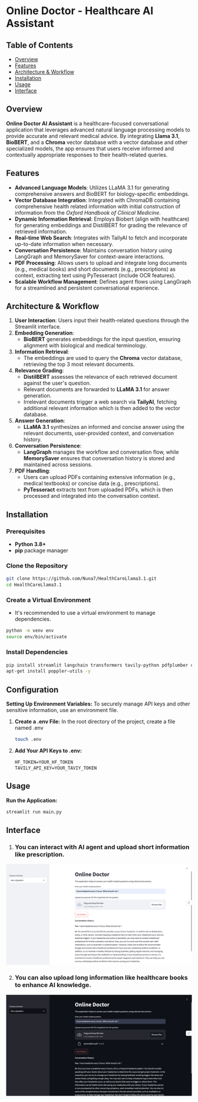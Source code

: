 # Online Doctor - Healthcare AI Assistant

## Table of Contents

- [Overview](#overview)
- [Features](#features)
- [Architecture & Workflow](#architecture--workflow)
- [Installation](#installation)
- [Usage](#usage)
- [Interface](#interface)

## Overview

**Online Doctor AI Assistant** is a healthcare-focused conversational application that leverages advanced natural language processing models to provide accurate and relevant medical advice. By integrating **Llama 3.1**, **BioBERT**, and a **Chroma** vector database with a vector database and other specialized models, the app ensures that users receive informed and contextually appropriate responses to their health-related queries.


## Features

- **Advanced Language Models**: Utilizes LLaMA 3.1 for generating comprehensive answers and BioBERT for biology-specific embeddings.
- **Vector Database Integration**: Integrated with ChromaDB containing comprehensive health related information with initial construction of information from the *Oxford Handbook of Clinical Medicine*.
- **Dynamic Information Retrieval**: Employs Biobert (align with healthcare) for generating embeddings and DistilBERT for grading the relevance of retrieved information.
- **Real-time Web Search**: Integrates with TailyAI to fetch and incorporate up-to-date information when necessary.
- **Conversation Persistence**: Maintains conversation history using LangGraph and MemorySaver for context-aware interactions.
- **PDF Processing**: Allows users to upload and integrate long documents (e.g., medical books) and short documents (e.g., prescriptions) as context, extracting text using PyTesseract (include OCR features).
- **Scalable Workflow Management**: Defines agent flows using LangGraph for a streamlined and persistent conversational experience.

## Architecture & Workflow

1. **User Interaction**: Users input their health-related questions through the Streamlit interface.
2. **Embedding Generation**: 
   - **BioBERT** generates embeddings for the input question, ensuring alignment with biological and medical terminology.
3. **Information Retrieval**:
   - The embeddings are used to query the **Chroma** vector database, retrieving the top 3 most relevant documents.
4. **Relevance Grading**:
   - **DistilBERT** assesses the relevance of each retrieved document against the user's question.
   - Relevant documents are forwarded to **LLaMA 3.1** for answer generation.
   - Irrelevant documents trigger a web search via **TailyAI**, fetching additional relevant information which is then added to the vector database.
5. **Answer Generation**:
   - **LLaMA 3.1** synthesizes an informed and concise answer using the relevant documents, user-provided context, and conversation history.
6. **Conversation Persistence**:
   - **LangGraph** manages the workflow and conversation flow, while **MemorySaver** ensures that conversation history is stored and maintained across sessions.
7. **PDF Handling**:
   - Users can upload PDFs containing extensive information (e.g., medical textbooks) or concise data (e.g., prescriptions).
   - **PyTesseract** extracts text from uploaded PDFs, which is then processed and integrated into the conversation context.

## Installation

### Prerequisites

- **Python 3.8+**
- **pip** package manager

### Clone the Repository

```bash
git clone https://github.com/Nuna7/HealthCareLlama3.1.git
cd HealthCareLlama3.1
```
### Create a Virtual Environment
- It's recommended to use a virtual environment to manage dependencies.
```bash
python -m venv env
source env/bin/activate
```

### Install Dependencies
```bash
pip install streamlit langchain transformers tavily-python pdfplumber chromadb pysqlite3-binary langchain_community langgraph bitsandbytes pytesseract pdf2image Pillow langchain-huggingface python-dotenv
apt-get install poppler-utils -y
```

## Configuration
**Setting Up Environment Variables:**
To securely manage API keys and other sensitive information, use an environment file.

1. **Create a .env File:**
      In the root directory of the project, create a file named .env
      ```bash
      touch .env
      ```
2. **Add Your API Keys to .env:**
     ```env
     HF_TOKEN=YOUR_HF_TOKEN
     TAVILY_API_KEY=YOUR_TAVIY_TOKEN
     ```

## Usage
**Run the Application:**
   ```bash
   streamlit run main.py
   ```

## Interface
1. ### You can interact with AI agent and upload short information like prescription.

![User Interaction](./image3.png)

2. ### You can also upload long information like healthcare books to enhance AI knowledge.
   
![Enhances AI knowledge](./image1.png)


